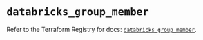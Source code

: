 # `databricks_group_member`

Refer to the Terraform Registry for docs: [`databricks_group_member`](https://registry.terraform.io/providers/databricks/databricks/1.70.0/docs/resources/group_member).
